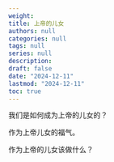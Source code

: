 ```yaml
---
weight: 
title: 上帝的儿女
authors: null
categories: null
tags: null
series: null
description: 
draft: false
date: "2024-12-11"
lastmod: "2024-12-11"
toc: true
---
```


<!--more-->

我们是如何成为上帝的儿女的？

作为上帝儿女的福气。

作为上帝的儿女该做什么？